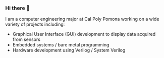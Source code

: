 ### Hi there 👋

<!--
**OmarNaffaa/OmarNaffaa** is a ✨ _special_ ✨ repository because its `README.md` (this file) appears on your GitHub profile.

Here are some ideas to get you started:

- 🔭 I’m currently working on ...
- 🌱 I’m currently learning ...
- 👯 I’m looking to collaborate on ...
- 🤔 I’m looking for help with ...
- 💬 Ask me about ...
- 📫 How to reach me: ...
- 😄 Pronouns: ...
- ⚡ Fun fact: ...
-->

I am a computer engineering major at Cal Poly Pomona working on a wide variety of projects including:
- Graphical User Interface (GUI) development to display data acquired from sensors
- Embedded systems / bare metal programming
- Hardware development using Verilog / System Verilog
